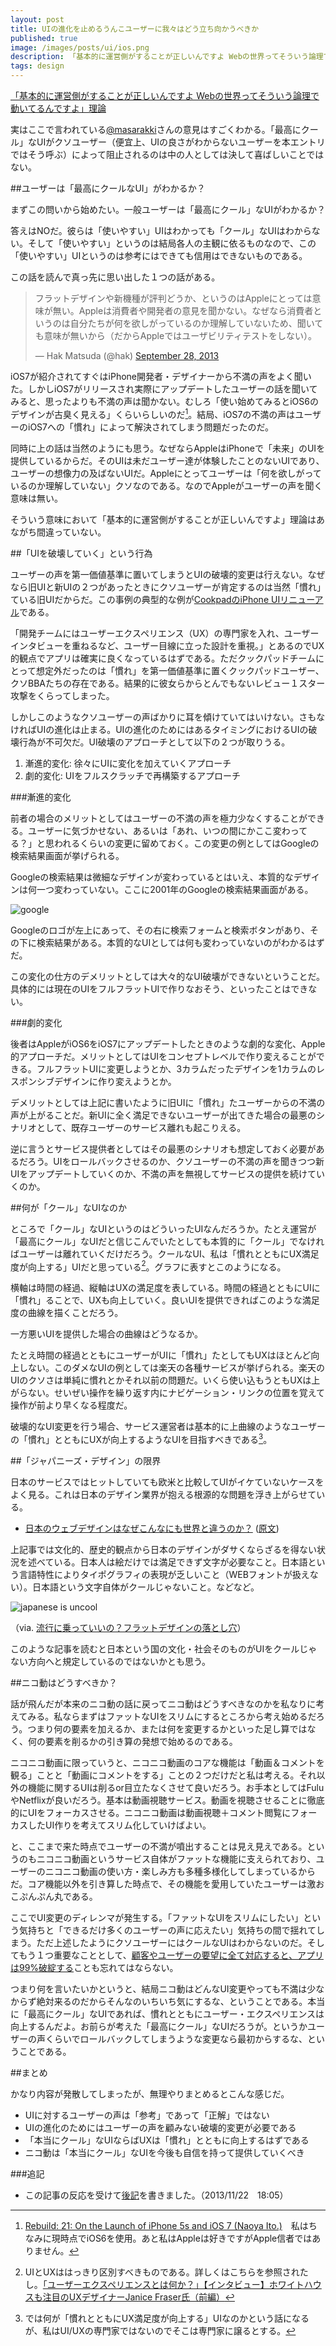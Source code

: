 ```yaml
---
layout: post
title: UIの進化を止めるうんこユーザーに我々はどう立ち向かうべきか
published: true
image: /images/posts/ui/ios.png
description: 「基本的に運営側がすることが正しいんですよ Webの世界ってそういう論理で動いてるんですよ」理論実はここで言われている@masarakkiさんの意見はすごくわかる。「最高にクール」なUIがクソユーザー（便宜上、UIの良さがわからないユーザーを本エントリではそう呼ぶ）によって阻止されるのは中の人としては決して喜ばしいことではない。
tags: design
---
```


<script type="text/javascript" src="//cdnjs.cloudflare.com/ajax/libs/Chart.js/0.2.0/Chart.min.js"></script>

[「基本的に運営側がすることが正しいんですよ Webの世界ってそういう論理で動いてるんですよ」理論](http://togetter.com/li/590729)

実はここで言われている[@masarakki](https://twitter.com/masarakki)さんの意見はすごくわかる。「最高にクール」なUIがクソユーザー（便宜上、UIの良さがわからないユーザーを本エントリではそう呼ぶ）によって阻止されるのは中の人としては決して喜ばしいことではない。

##ユーザーは「最高にクールなUI」がわかるか？

まずこの問いから始めたい。一般ユーザーは「最高にクール」なUIがわかるか？

答えはNOだ。彼らは「使いやすい」UIはわかっても「クール」なUIはわからない。そして「使いやすい」というのは結局各人の主観に依るものなので、この「使いやすい」UIというのは参考にはできても信用はできないものである。

この話を読んで真っ先に思い出した１つの話がある。

<blockquote class="twitter-tweet"><p>フラットデザインや新機種が評判どうか、というのはAppleにとっては意味が無い。Appleは消費者や開発者の意見を聞かない。なぜなら消費者というのは自分たちが何を欲しがっているのか理解していないため、聞いても意味が無いから（だからAppleではユーザビリティテストをしない）。</p>&mdash; Hak Matsuda (@hak) <a href="https://twitter.com/hak/statuses/383983878186094592">September 28, 2013</a></blockquote>
<script async src="//platform.twitter.com/widgets.js" charset="utf-8"></script>

iOS7が紹介されてすぐはiPhone開発者・デザイナーから不満の声をよく聞いた。しかしiOS7がリリースされ実際にアップデートしたユーザーの話を聞いてみると、思ったよりも不満の声は聞かない。むしろ「使い始めてみるとiOS6のデザインが古臭く見える」くらいらしいのだ[^ios7]。結局、iOS7の不満の声はユーザーのiOS7への「慣れ」によって解決されてしまう問題だったのだ。

同時に上の話は当然のようにも思う。なぜならAppleはiPhoneで「未来」のUIを提供しているからだ。そのUIは未だユーザー達が体験したことのないUIであり、ユーザーの想像力の及ばないUIだ。Appleにとってユーザーは「何を欲しがっているのか理解していない」クソなのである。なのでAppleがユーザーの声を聞く意味は無い。

そういう意味において「基本的に運営側がすることが正しいんですよ」理論はあながち間違っていない。

##「UIを破壊していく」という行為

ユーザーの声を第一価値基準に置いてしまうとUIの破壊的変更は行えない。なぜなら旧UIと新UIの２つがあったときにクソユーザーが肯定するのは当然「慣れ」ている旧UIだからだ。この事例の典型的な例が[CookpadのiPhone UIリニューアル](http://www.itmedia.co.jp/news/articles/1304/02/news033.html)である。

「開発チームにはユーザーエクスペリエンス（UX）の専門家を入れ、ユーザーインタビューを重ねるなど、ユーザー目線に立った設計を重視。」とあるのでUX的観点でアプリは確実に良くなっているはずである。ただクックパッドチームにとって想定外だったのは「慣れ」を第一価値基準に置くクックパッドユーザー、クソBBAたちの存在である。結果的に彼女らからとんでもないレビュー１スター攻撃をくらってしまった。

しかしこのようなクソユーザーの声ばかりに耳を傾けていてはいけない。さもなければUIの進化は止まる。UIの進化のためにはあるタイミングにおけるUIの破壊行為が不可欠だ。UI破壊のアプローチとして以下の２つが取りうる。

1. 漸進的変化: 徐々にUIに変化を加えていくアプローチ
2. 劇的変化: UIをフルスクラッチで再構築するアプローチ

###漸進的変化

前者の場合のメリットとしてはユーザーの不満の声を極力少なくすることができる。ユーザーに気づかせない、あるいは「あれ、いつの間にかここ変わってる？」と思われるくらいの変更に留めておく。この変更の例としてはGoogleの検索結果画面が挙げられる。

Googleの検索結果は微細なデザインが変わっているとはいえ、本質的なデザインは何一つ変わっていない。ここに2001年のGoogleの検索結果画面がある。

![google](/images/posts/ui/google.png)

Googleのロゴが左上にあって、その右に検索フォームと検索ボタンがあり、その下に検索結果がある。本質的なUIとしては何も変わっていないのがわかるはずだ。

この変化の仕方のデメリットとしては大々的なUI破壊ができないということだ。具体的には現在のUIをフルフラットUIで作りなおそう、といったことはできない。

###劇的変化

後者はAppleがiOS6をiOS7にアップデートしたときのような劇的な変化、Apple的アプローチだ。メリットとしてはUIをコンセプトレベルで作り変えることができる。フルフラットUIに変更しようとか、3カラムだったデザインを1カラムのレスポンシブデザインに作り変えようとか。

デメリットとしては上記に書いたように旧UIに「慣れ」たユーザーからの不満の声が上がることだ。新UIに全く満足できないユーザーが出てきた場合の最悪のシナリオとして、既存ユーザーのサービス離れも起こりえる。

逆に言うとサービス提供者としてはその最悪のシナリオも想定しておく必要があるだろう。UIをロールバックさせるのか、クソユーザーの不満の声を聞きつつ新UIをアップデートしていくのか、不満の声を無視してサービスの提供を続けていくのか。

##何が「クール」なUIなのか

ところで「クール」なUIというのはどういったUIなんだろうか。たとえ運営が「最高にクール」なUIだと信じこんでいたとしても本質的に「クール」でなければユーザーは離れていくだけだろう。クールなUI、私は「慣れとともにUX満足度が向上する」UIだと思っている[^ui]。グラフに表すとこのようになる。

<canvas id="myChart1" width="300" height="200"></canvas>

<script type="text/javascript">
(function(){
var ctx = document.getElementById("myChart1").getContext("2d");
var data = {
  labels : ["時間の経過", ""],
  datasets : [
    {
      fillColor : "rgba(106,178,202,0.5)",
      strokeColor : "rgba(150,150,150,1)",
      pointColor : "rgba(150,150,150,1)",
      pointStrokeColor : "#fff",
      data : [20,100]
    }
  ]
};
var options = {
  scaleOverride : true,
  scaleSteps : 10,
  scaleStepWidth : 10,
  scaleStartValue : 0
};
new Chart(ctx).Line(data,options);
})();
</script>

横軸は時間の経過、縦軸はUXの満足度を表している。時間の経過とともにUIに「慣れ」ることで、UXも向上していく。良いUIを提供できればこのような満足度の曲線を描くことだろう。

一方悪いUIを提供した場合の曲線はどうなるか。

<canvas id="myChart2" width="300" height="200"></canvas>

<script type="text/javascript">
(function(){
var ctx = document.getElementById("myChart2").getContext("2d");
var data = {
  labels : ["時間の経過", ""],
  datasets : [
    {
      fillColor : "rgba(106,178,202,0.5)",
      strokeColor : "rgba(150,150,150,1)",
      pointColor : "rgba(150,150,150,1)",
      pointStrokeColor : "#fff",
      data : [20,40]
    }
  ]
};
var options = {
  scaleOverride : true,
  scaleSteps : 10,
  scaleStepWidth : 10,
  scaleStartValue : 0
};
new Chart(ctx).Line(data,options);
})();
</script>

たとえ時間の経過とともにユーザーがUIに「慣れ」たとしてもUXはほとんど向上しない。このダメなUIの例としては楽天の各種サービスが挙げられる。楽天のUIのクソさは単純に慣れとかそれ以前の問題だ。いくら使い込もうともUXは上がらない。せいぜい操作を繰り返す内にナビゲーション・リンクの位置を覚えて操作が前より早くなる程度だ。

破壊的なUI変更を行う場合、サービス運営者は基本的に上曲線のようなユーザーの「慣れ」とともにUXが向上するようなUIを目指すべきである[^nice-ui]。

##「ジャパニーズ・デザイン」の限界

日本のサービスではヒットしていても欧米と比較してUIがイケていないケースをよく見る。これは日本のデザイン業界が抱える根源的な問題を浮き上がらせている。

- [日本のウェブデザインはなぜこんなにも世界と違うのか？](http://thebridge.jp/2013/11/why-japanese-web-design-is-so-different) ([原文](http://randomwire.com/why-japanese-web-design-is-so-different/))

上記事では文化的、歴史的観点から日本のデザインがダサくならざるを得ない状況を述べている。日本人は絵だけでは満足できず文字が必要なこと。日本語という言語特性によりタイポグラフィの表現が乏しいこと（WEBフォントが扱えない）。日本語という文字自体がクールじゃないこと。などなど。

![japanese is uncool](/images/posts/ui/japanese.png)

（via. [流行に乗っていいの？フラットデザインの落とし穴](http://www.slideshare.net/yuudaitachibana/creators-meetup-8)）

このような記事を読むと日本という国の文化・社会そのものがUIをクールじゃない方向へと規定しているのではないかとも思う。

##ニコ動はどうすべきか？

話が飛んだが本来のニコ動の話に戻ってニコ動はどうすべきなのかを私なりに考えてみる。私ならまずはファットなUIをスリムにするところから考え始めるだろう。つまり何の要素を加えるか、または何を変更するかといった足し算ではなく、何の要素を削るかの引き算の発想で始めるのである。

ニコニコ動画に限っていうと、ニコニコ動画のコアな機能は「動画＆コメントを観る」ことと「動画にコメントをする」ことの２つだけだと私は考える。それ以外の機能に関するUIは削るor目立たなくさせて良いだろう。お手本としてはFuluやNetflixが良いだろう。基本は動画視聴サービス。動画を視聴させることに徹底的にUIをフォーカスさせる。ニコニコ動画は動画視聴＋コメント閲覧にフォーカスしたUI作りを考えてスリム化していけばよい。

と、ここまで来た時点でユーザーの不満が噴出することは見え見えである。というのもニコニコ動画というサービス自体がファットな機能に支えられており、ユーザーのニコニコ動画の使い方・楽しみ方も多種多様化してしまっているからだ。コア機能以外を引き算した時点で、その機能を愛用していたユーザーは激おこぷんぷん丸である。

ここでUI変更のディレンマが発生する。「ファットなUIをスリムにしたい」という気持ちと「できるだけ多くのユーザーの声に応えたい」気持ちの間で揺れてしまう。ただ上述したようにクソユーザーにはクールなUIはわからないのだ。そしてもう１つ重要なこととして、[顧客やユーザーの要望に全て対応すると、アプリは99%破綻する](http://fladdict.net/blog/2013/08/client-user-request.html)ことも忘れてはならない。

つまり何を言いたいかというと、結局ニコ動はどんなUI変更やっても不満は少なからず絶対来るのだからそんなのいちいち気にするな、ということである。本当に「最高にクール」なUIであれば、慣れとともにユーザー・エクスペリエンスは向上するんだよ。お前らが考えた「最高にクール」なUIだろうが。というかユーザーの声くらいでロールバックしてしまうような変更なら最初からするな、ということである。

##まとめ

かなり内容が発散してしまったが、無理やりまとめるとこんな感じだ。

* UIに対するユーザーの声は「参考」であって「正解」ではない
* UIの進化のためにはユーザーの声を顧みない破壊的変更が必要である
* 「本当にクール」なUIならばUXは「慣れ」とともに向上するはずである
* ニコ動は「本当にクール」なUIを今後も自信を持って提供していくべき


###追記

* この記事の反応を受けて[後記](/cool-ui-after/)を書きました。（2013/11/22　18:05）

[^ios7]: [Rebuild: 21: On the Launch of iPhone 5s and iOS 7 (Naoya Ito.)](http://rebuild.fm/21/)　私はちなみに現時点でiOS6を使用。あと私はAppleは好きですがApple信者ではありません。
[^ui]: UIとUXははっきり区別すべきものである。詳しくはこちらを参照されたし。[「ユーザーエクスペリエンスとは何か？」【インタビュー】ホワイトハウスも注目のUXデザイナーJanice Fraser氏（前編）](http://blog.btrax.com/jp/2012/09/10/what_is_ux/)
[^nice-ui]: では何が「慣れとともにUX満足度が向上する」UIなのかという話になるが、私はUI/UXの専門家ではないのでそこは専門家に譲るとする。
